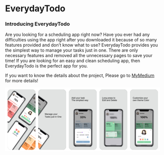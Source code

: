 # EverydayTodo

<h3>Introducing EverydayTodo</h3>

Are you looking for a scheduling app right now? Have you ever had any difficulties using the app right after you downloaded it because of so many features provided and don’t know what to use? EverydayTodo provides you the simplest way to manage your tasks just in one.
There are only necessary features and removed all the unnecessary pages to save your time!
If you are looking for an easy and clean scheduling app, then EverydayTodo is the perfect app for you.


If you want to know the details about the project, Please go to [MyMedium](https://medium.com/doyeona/simple-todo-app-everydaytodo-in-swift-de538a60a142 ) for more details! 

 ![grab-landing-page](https://github.com/doyeon326/EverydayTodo/blob/main/Images/screenshot/new.png)
